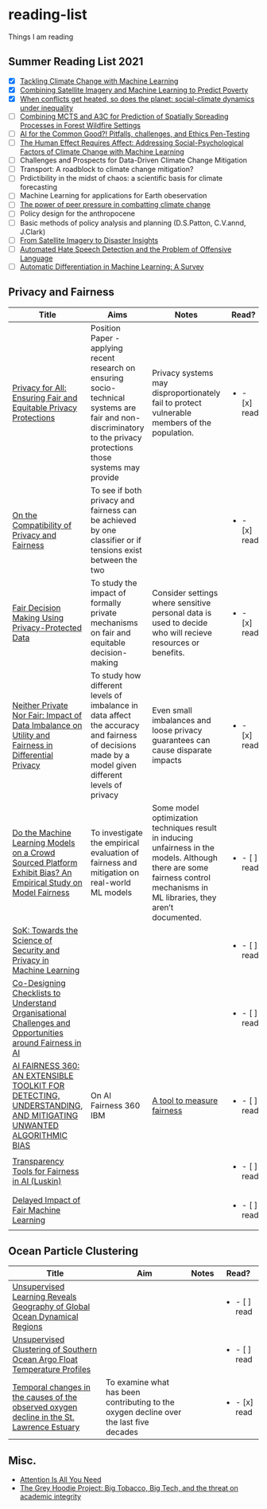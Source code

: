 # reading-list

Things I am reading 

## Summer Reading List 2021

- [x] [Tackling Climate Change with Machine Learning](https://arxiv.org/pdf/1906.05433.pdf)
- [x]  [Combining Satellite Imagery and Machine Learning to Predict Poverty](http://science.sciencemag.org/content/353/6301/790.long)
- [x] [When conflicts get heated, so does the planet: social-climate dynamics under inequality](https://www.biorxiv.org/content/10.1101/2020.09.15.298760v1)
- [ ] [Combining MCTS and A3C for Prediction of Spatially Spreading Processes in Forest Wildfire Settings](https://uwaterloo.ca/scholar/sites/ca.scholar/files/mcrowley/files/Canadian_AI_forestfire_2.pdf)
- [ ] [AI for the Common Good?! Pitfalls, challenges, and Ethics Pen-Testing](https://arxiv.org/pdf/1810.12847.pdf)
- [ ] [The Human Effect Requires Affect: Addressing Social-Psychological Factors of Climate Change with Machine Learning](https://www.climatechange.ai/papers/neurips2020/76)
- [ ] Challenges and Prospects for Data-Driven Climate Change Mitigation
- [ ] Transport: A roadblock to climate change mitigation?
- [ ] Prdictibility in the midst of chaos: a scientific basis for climate forecasting
- [ ] Machine Learning for applications for Earth obeservation
- [ ] [The power of peer pressure in combatting climate change](https://www.greenbiz.com/blog/2010/01/19/power-peer-pressure-combatting-climate-change)
- [ ] Policy design for the anthropocene
- [ ] Basic methods of policy analysis and planning (D.S.Patton, C.V.annd, J.Clark)
- [ ] [From Satellite Imagery to Disaster Insights](https://aiforsocialgood.github.io/2018/pdfs/track1/23-From_Satellite_Imagery_to_Disaster_Insights.pdf)
- [ ] [Automated Hate Speech Detection and the Problem of Offensive Language](https://aiforsocialgood.github.io/2018/pdfs/track1/23-From_Satellite_Imagery_to_Disaster_Insights.pdf)
- [ ] [Automatic Differentiation in Machine Learning: A Survey](https://arxiv.org/abs/1502.05767)

## Privacy and Fairness

Title | Aims | Notes | Read?
--- | --- | --- | ---
[Privacy for All: Ensuring Fair and Equitable Privacy Protections](http://proceedings.mlr.press/v81/ekstrand18a/ekstrand18a.pdf) | Position Paper - applying recent research on ensuring socio-technical systems are fair and non-discriminatory to the privacy protections those systems may provide | Privacy systems may disproportionately fail to protect vulnerable members of the population. | <ul><li>- [x] read</li></ul>
[On the Compatibility of Privacy and Fairness](https://cpb-us-w2.wpmucdn.com/sites.gatech.edu/dist/c/679/files/2019/03/FairPrivate.pdf) | To see if both privacy and fairness can be achieved by one classifier or if tensions exist between the two | | <ul><li>- [x] read</li></ul>
[Fair Decision Making Using Privacy-Protected Data](https://arxiv.org/pdf/1905.12744.pdf) | To study the impact of formally private mechanisms on fair and equitable decision-making | Consider settings where sensitive personal data is used to decide who will recieve resources or benefits. | <ul><li>- [x] read</li></ul>
[Neither Private Nor Fair: Impact of Data Imbalance on Utility and Fairness in Differential Privacy](https://arxiv.org/pdf/2009.06389.pdf) | To study how different levels of imbalance in data affect the accuracy and fairness of decisions made by a model given different levels of privacy | Even small imbalances and loose privacy guarantees can cause disparate impacts | <ul><li>- [x] read</li></ul>
[Do the Machine Learning Models on a Crowd Sourced Platform Exhibit Bias? An Empirical Study on Model Fairness](https://arxiv.org/pdf/2005.12379.pdf) | To investigate the empirical evaluation of fairness and mitigation on real-world ML models | Some model optimization techniques result in inducing unfairness in the models. Although there are some fairness control mechanisms in ML libraries, they aren’t documented. | <ul><li>- [ ] read</li></ul>
[SoK: Towards the Science of Security and Privacy in Machine Learning](https://arxiv.org/pdf/1611.03814.pdf) | | | <ul><li>- [ ] read</li></ul>
[Co-Designing Checklists to Understand Organisational Challenges and Opportunities around Fairness in AI](http://www.jennwv.com/papers/checklists.pdf) | | | <ul><li>- [ ] read</li></ul>
[AI FAIRNESS 360: AN EXTENSIBLE TOOLKIT FOR DETECTING, UNDERSTANDING, AND MITIGATING UNWANTED ALGORITHMIC BIAS](https://arxiv.org/pdf/1810.01943.pdf) | On AI Fairness 360 IBM | [A tool to measure fairness](https://aif360.mybluemix.net/) | <ul><li>- [ ] read</li></ul>
[Transparency Tools for Fairness in AI (Luskin)](https://arxiv.org/abs/2007.04484) | | | <ul><li>- [ ] read</li></ul>
[Delayed Impact of Fair Machine Learning](https://bair.berkeley.edu/blog/2018/05/17/delayed-impact/?source=post_page---------------------------) | | | <ul><li>- [ ] read</li></ul>

## Ocean Particle Clustering

Title | Aim | Notes | Read?
--- | --- | --- | ---
[Unsupervised Learning Reveals Geography of Global Ocean Dynamical Regions](https://agupubs.onlinelibrary.wiley.com/doi/full/10.1029/2018EA000519) | | | <ul><li>- [ ] read</li></ul>
[Unsupervised Clustering of Southern Ocean Argo Float Temperature Profiles](https://agupubs.onlinelibrary.wiley.com/doi/full/10.1029/2018JC014629) | | | <ul><li>- [ ] read</li></ul>
[Temporal changes in the causes of the observed oxygen decline in the St. Lawrence Estuary](https://agupubs.onlinelibrary.wiley.com/doi/abs/10.1029/2020JC016577) | To examine what has been contributing to the oxygen decline over the last five decades | | <ul><li>- [x] read</li></ul> 

## Misc.
- [Attention Is All You Need](https://arxiv.org/abs/1706.03762)
- [The Grey Hoodie Project: Big Tobacco, Big Tech, and the threat
on academic integrity](https://arxiv.org/pdf/2009.13676.pdf)
